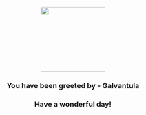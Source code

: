 <p align="center">
    <img src="https://raw.githubusercontent.com/PokeAPI/sprites/master/sprites/pokemon/596.png" width="150" height="150">
</p>
<h3 align="center">You have been greeted by - <b>Galvantula</b></h3>
<h3 align="center">Have a wonderful day!</h3>
